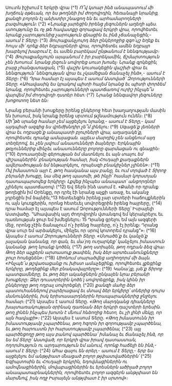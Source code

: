 
Սուտն իշխում է երկրի վրա
(^1) _Ո՞վ կտար ինձ անապատում մի խղճուկ օթեւան,
որ ես թողնեի իմ ժողովրդին,
հեռանայի նրանից,
քանզի բոլորն էլ անխտիր շնացող են
եւ արհամարողների բազմություն։_
(^2) _«Նրանք լարեցին իրենց լեզուներն աղեղի պես.
ստությունը եւ ոչ թե հավատքը զորացավ երկրի վրա,
որովհետեւ նրանք չարությունից չարություն գնացին
եւ ինձ չճանաչեցին,- ասում է Տերը։_
(^3) _Յուրաքանչյուրդ ձեր ընկերոջից զգո՛ւյշ եղեք
եւ հույս մի՛ դրեք ձեր եղբայրների վրա,
որովհետեւ ամեն եղբայր խաբելով խաբում է,
եւ ամեն բարեկամ ընթանում է նենգությամբ։_
(^4) _Յուրաքանչյուրն այպանում է իր բարեկամին,
ճշմարտություն չեն խոսում.
նրանց լեզուն սովորեց սուտ խոսել։
Նրանք զրկեցին, բայց չհանգստացան,_
(^5) _վաշխ կուտակեցին վաշխի վրա
եւ նենգություն՝ նենգության վրա
եւ չկամեցան ճանաչել ինձ»,- ասում է Տերը։_
(^6) _Դրա համար էլ այսպես է ասում Աստված՝ Զորությունների Տերը.
«Ահավասիկ ես կրակով պիտի հալեմ նրանց
եւ պիտի փորձեմ նրանց,
որովհետեւ չարությունների պատճառով
ուրիշ ինչպե՞ս վարվեմ իմ ժողովրդի դստեր հետ։_
(^7) _Նրանց նենգավոր լեզուները խոցոտող նետ են։_


Նրանց բերանի խոսքերը
իրենց ընկերոջ հետ խաղաղության մասին են խոսում,
իսկ նրանք իրենց սրտում թշնամություն ունեն։
(^8) _Մի՞թե սրանց համար չեմ այցելելու նրանց,-
ասում է Տերը,-
կամ այդպիսի ազգից ես վրեժխնդիր չե՞մ լինելու։_
(^9) _Սգացե՛ք լեռների վրա
եւ ողբացե՛ք անապատի բլուրների վրա, աղաղակե՛ք,
որովհետեւ դրանք ամայացան. այլեւս մարդիկ չեն անցնում այդ տեղերով,
եւ չեն լսվում անասունների ձայները։
Երկնային թռչուններից մինչեւ անասունները բոլորը զարմացան ու գնացին։_
(^10) _Երուսաղեմը գերության եմ մատնելու
եւ այն տալու եմ վիշապներին՝ բնակության համար,
իսկ Հուդայի քաղաքներն ավերածության եմ ենթարկելու,
որպեսզի բնակիչներ չլինեն»։_
(^11) _Ով իմաստուն այր է, թող հասկանա այս բանը,
եւ ում տրված է Տիրոջ բերանի խոսքը,
նա մեզ թող պատմի, թե ինչի՛ համար կորստյան դատապարտվեց երկիրը։
Լքվեց ինչպես անապատ՝ անցորդներ չլինելու պատճառով։_
(^12) Եվ Տերն ինձ ասում է. «Քանի որ դրանք թողեցին իմ Օրենքը, որ դրել էի նրանց աչքի առաջ, եւ ականջ չդրեցին իմ
ձայնին,^13 հետեւեցին իրենց չար սրտերի հաճույքներին ու այն կուռքերին, որոնց հետեւել սովորեցրին իրենց հայրերը,
(^14) դրա համար էլ այսպես է ասում Զորությունների Տերը՝ Իսրայելի Աստվածը. “Ահավասիկ այդ ժողովրդին վտանգով եմ
կերակրելու եւ դառնության ջուր եմ խմեցնելու։ 15 Դրանց ցրելու եմ այն ազգերի մեջ, որոնց չէին ճանաչում ո՛չ իրենց
հայրերը, ո՛չ էլ իրենք։ Դրանց վրա սուր եմ արձակելու, մինչեւ որ սրով կոտորեմ դրանց”»։
(^16) _Այսպես է ասում Զորությունների Տերը.
«Մտածե՛ք եւ կանչե՛ք լալական կանանց, որ գան,
եւ մա՛րդ ուղարկեք՝ կանչելու իմաստուն կանանց.
թող նրանք կոծեն,_
(^17) _թող ստիպեն, թող ողբան ձեզ վրա։
Թող ձեր աչքերն արտասուք թափեն,
իսկ ձեր արտեւանունքները ջուր հոսեցնեն»։_
(^18) _Սիոնում տարածվեց աղիողորմ մի ձայն.
«Ինչպե՜ս թշվառացանք ու խիստ ամաչեցինք,
որովհետեւ լքեցինք երկիրը, թողեցինք մեր բնակավայրերը»։_
(^19) _Կանա՛յք, լսե՛ք Տիրոջ պատգամները,
եւ թող ձեր ականջներն ընկալեն նրա բերանի խոսքերը։
Ձեր դուստրերին կոծե՛լ սովորեցրեք,
իսկ կինն իր ընկերոջը թող ողբալ սովորեցնի,_
(^20) _քանզի մահը ձեր պատուհաններով բարձրացավ եւ մտավ ձեր երկիրը՝
տներից դուրս մանուկներին,
իսկ երիտասարդներին հրապարակներից ջնջելու համար։_
(^21) Այսպես է ասում Տերը.
_«Թող մարդկանց դիակները
խայտառակության օրինակ դառնան ձեր երկրի դաշտերի երեսին.
թող լինեն ինչպես խոտն է մնում հնձողից հետո,
եւ չի լինի մեկը, որ այն հավաքի»։_
(^22) Այսպես է ասում Տերը.
_«Թող իմաստունն իր իմաստությամբ չպարծենա,
թող հզորն իր զորությամբ չպարծենա,
եւ թող հարուստն իր հարստությամբ չպարծենա,_
(^23) _այլ պարծեցողը թող այս բանով պարծենա՝
իմանալ եւ ճանաչել ինձ, որ ես եմ Տերը՝ Աստված,
որ երկրի վրա իրավ դատաստան,
ողորմություն ու արդարություն եմ անում,
որոնք հաճելի են ինձ,- ասում է Տերը։_
(^24) _Ահա գալու են օրեր,- ասում է Տերը,-
երբ ես այցելելու եմ անթլփատ մնացած բոլոր թլփատվածներին՝_
(^25) _Եգիպտոսին եւ Հուդայի երկրին, եդովմացիներին ու ամովնացիներին,
մովաբացիներին եւ երեսներն ածիլած բոլոր անապատաբնակներին,
որովհետեւ բոլոր ազգերն անթլփատ են մարմնով,
իսկ ողջ Իսրայելն անթլփատ է իր սրտով»։_

